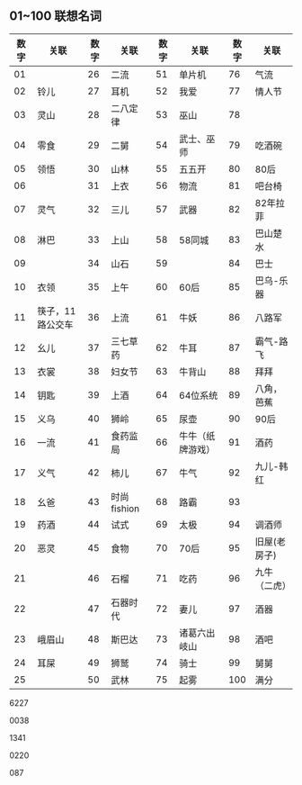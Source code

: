 ## 01~100 联想名词

| 数字 | 关联             | 数字 | 关联        | 数字 | 关联             | 数字 | 关联         |
| ---- | ---------------- | ---- | ----------- | ---- | ---------------- | ---- | ------------ |
| 01   |                  | 26   | 二流        | 51   | 单片机           | 76   | 气流         |
| 02   | 铃儿             | 27   | 耳机        | 52   | 我爱             | 77   | 情人节       |
| 03   | 灵山             | 28   | 二八定律    | 53   | 巫山             | 78   |              |
| 04   | 零食             | 29   | 二舅        | 54   | 武士、巫师       | 79   | 吃酒碗       |
| 05   | 领悟             | 30   | 山林        | 55   | 五五开           | 80   | 80后         |
| 06   |                  | 31   | 上衣        | 56   | 物流             | 81   | 吧台椅       |
| 07   | 灵气             | 32   | 三儿        | 57   | 武器             | 82   | 82年拉菲     |
| 08   | 淋巴             | 33   | 上山        | 58   | 58同城           | 83   | 巴山楚水     |
| 09   |                  | 34   | 山石        | 59   |                  | 84   | 巴士         |
| 10   | 衣领             | 35   | 上午        | 60   | 60后             | 85   | 巴乌-乐器    |
| 11   | 筷子，11路公交车 | 36   | 上流        | 61   | 牛妖             | 86   | 八路军       |
| 12   | 幺儿             | 37   | 三七草药    | 62   | 牛耳             | 87   | 霸气-路飞    |
| 13   | 衣裳             | 38   | 妇女节      | 63   | 牛背山           | 88   | 拜拜         |
| 14   | 钥匙             | 39   | 上酒        | 64   | 64位系统         | 89   | 八角，芭蕉   |
| 15   | 义乌             | 40   | 狮岭        | 65   | 尿壶             | 90   | 90后         |
| 16   | 一流             | 41   | 食药监局    | 66   | 牛牛（纸牌游戏） | 91   | 酒药         |
| 17   | 义气             | 42   | 柿儿        | 67   | 牛气             | 92   | 九儿-韩红    |
| 18   | 幺爸             | 43   | 时尚fishion | 68   | 路霸             | 93   |              |
| 19   | 药酒             | 44   | 试式        | 69   | 太极             | 94   | 调酒师       |
| 20   | 恶灵             | 45   | 食物        | 70   | 70后             | 95   | 旧屋(老房子) |
| 21   |                  | 46   | 石榴        | 71   | 吃药             | 96   | 九牛（二虎） |
| 22   |                  | 47   | 石器时代    | 72   | 妻儿             | 97   | 酒器         |
| 23   | 峨眉山           | 48   | 斯巴达      | 73   | 诸葛六出岐山     | 98   | 酒吧         |
| 24   | 耳屎             | 49   | 狮鹫        | 74   | 骑士             | 99   | 舅舅         |
| 25   |                  | 50   | 武林        | 75   | 起雾             | 100  | 满分         |



6227 

0038 

1341 

0220 

087

